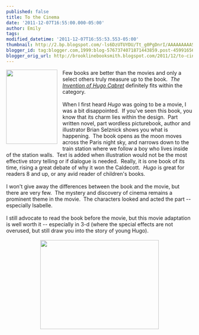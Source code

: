 ```yaml
---
published: false
title: To the Cinema
date: '2011-12-07T16:55:00.000-05:00'
author: Emily
tags: 
modified_datetime: '2011-12-07T16:55:53.553-05:00'
thumbnail: http://2.bp.blogspot.com/-ls6DzUTUYDU/Tt_g0PgDnrI/AAAAAAAAASo/fJmuaCzSww8/s72-c/The_Invention_of_Hugo_Cabret.jpg
blogger_id: tag:blogger.com,1999:blog-5767374071871443859.post-4599165616244776805
blogger_orig_url: http://brooklinebooksmith.blogspot.com/2011/12/to-cinema.html
---
```


<div class="separator" style="clear: both; text-align: center;"><a href="http://2.bp.blogspot.com/-ls6DzUTUYDU/Tt_g0PgDnrI/AAAAAAAAASo/fJmuaCzSww8/s1600/The_Invention_of_Hugo_Cabret.jpg" imageanchor="1" style="clear: left; float: left; margin-bottom: 1em; margin-right: 1em;"><img border="0" height="200" src="http://2.bp.blogspot.com/-ls6DzUTUYDU/Tt_g0PgDnrI/AAAAAAAAASo/fJmuaCzSww8/s200/The_Invention_of_Hugo_Cabret.jpg" width="138" /></a></div>Few books are better than the movies and only a select others truly measure up to the book.&nbsp; <em>The</em> <a href="http://www.brooklinebooksmith-shop.com/book/9780439813785"><em>Invention of Hugo Cabret</em></a> definitely fits within the category.<br /><br />When I first heard <em>Hugo</em> was going to be a movie, I was a bit disappointed.&nbsp; If you've seen this book, you know that its charm lies within the design.&nbsp; Part written novel, part wordless picturebook, author and illustrator Brian Selznick shows you what is happening.&nbsp; The book opens as the moon moves across the Paris night sky, and narrows down to the train station where we follow a boy who lives inside of the station walls.&nbsp; Text is added when illustration would not be the most effective story telling or if dialogue is needed.&nbsp; Really, it is one book of its time, rising a great debate of why it won the Caldecott.&nbsp; <em>Hugo</em> is great for readers 8 and up, or any avid reader of children's books.<br /><br />I won't give away the&nbsp;differences between the book and the movie, but there are very few.&nbsp; The mystery and discovery of cinema remains a prominent theme in the movie.&nbsp; The characters looked and acted the part -- especially Isabelle.<br /><br />I still advocate to read the book before the movie, but this movie adaptation is well worth it -- especially in 3-d (where the special effects are not overused, but still draw you into the story of young Hugo).<br /><br /><div class="separator" style="clear: both; text-align: center;"><a href="http://4.bp.blogspot.com/-HzXjxERn0Pc/Tt_guq3G-4I/AAAAAAAAASg/e6orT9nrCoI/s1600/Chloe-Moretz-stars-as-Isabelle-and-Asa-Butterfield-stars-as-Hugo-Cabret-in-Hugo-2011.jpg" imageanchor="1" style="margin-left: 1em; margin-right: 1em;"><img border="0" height="240" src="http://4.bp.blogspot.com/-HzXjxERn0Pc/Tt_guq3G-4I/AAAAAAAAASg/e6orT9nrCoI/s320/Chloe-Moretz-stars-as-Isabelle-and-Asa-Butterfield-stars-as-Hugo-Cabret-in-Hugo-2011.jpg" width="320" /></a></div><br /><div class="separator" style="clear: both; text-align: center;"></div>